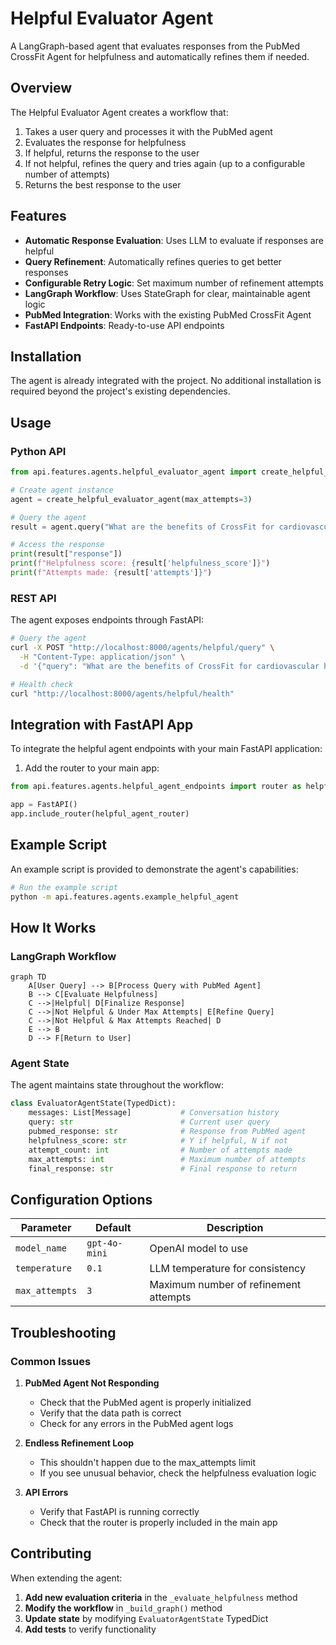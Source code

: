 # Helpful Evaluator Agent

A LangGraph-based agent that evaluates responses from the PubMed CrossFit Agent for helpfulness and automatically refines them if needed.

## Overview

The Helpful Evaluator Agent creates a workflow that:

1. Takes a user query and processes it with the PubMed agent
2. Evaluates the response for helpfulness
3. If helpful, returns the response to the user
4. If not helpful, refines the query and tries again (up to a configurable number of attempts)
5. Returns the best response to the user

## Features

- **Automatic Response Evaluation**: Uses LLM to evaluate if responses are helpful
- **Query Refinement**: Automatically refines queries to get better responses
- **Configurable Retry Logic**: Set maximum number of refinement attempts
- **LangGraph Workflow**: Uses StateGraph for clear, maintainable agent logic
- **PubMed Integration**: Works with the existing PubMed CrossFit Agent
- **FastAPI Endpoints**: Ready-to-use API endpoints

## Installation

The agent is already integrated with the project. No additional installation is required beyond the project's existing dependencies.

## Usage

### Python API

```python
from api.features.agents.helpful_evaluator_agent import create_helpful_evaluator_agent

# Create agent instance
agent = create_helpful_evaluator_agent(max_attempts=3)

# Query the agent
result = agent.query("What are the benefits of CrossFit for cardiovascular health?")

# Access the response
print(result["response"])
print(f"Helpfulness score: {result['helpfulness_score']}")
print(f"Attempts made: {result['attempts']}")
```

### REST API

The agent exposes endpoints through FastAPI:

```bash
# Query the agent
curl -X POST "http://localhost:8000/agents/helpful/query" \
  -H "Content-Type: application/json" \
  -d '{"query": "What are the benefits of CrossFit for cardiovascular health?", "max_attempts": 3}'

# Health check
curl "http://localhost:8000/agents/helpful/health"
```

## Integration with FastAPI App

To integrate the helpful agent endpoints with your main FastAPI application:

1. Add the router to your main app:

```python
from api.features.agents.helpful_agent_endpoints import router as helpful_agent_router

app = FastAPI()
app.include_router(helpful_agent_router)
```

## Example Script

An example script is provided to demonstrate the agent's capabilities:

```bash
# Run the example script
python -m api.features.agents.example_helpful_agent
```

## How It Works

### LangGraph Workflow

```mermaid
graph TD
    A[User Query] --> B[Process Query with PubMed Agent]
    B --> C[Evaluate Helpfulness]
    C -->|Helpful| D[Finalize Response]
    C -->|Not Helpful & Under Max Attempts| E[Refine Query]
    C -->|Not Helpful & Max Attempts Reached| D
    E --> B
    D --> F[Return to User]
```

### Agent State

The agent maintains state throughout the workflow:

```python
class EvaluatorAgentState(TypedDict):
    messages: List[Message]           # Conversation history
    query: str                        # Current user query
    pubmed_response: str              # Response from PubMed agent
    helpfulness_score: str            # Y if helpful, N if not
    attempt_count: int                # Number of attempts made
    max_attempts: int                 # Maximum number of attempts
    final_response: str               # Final response to return
```

## Configuration Options

| Parameter | Default | Description |
|-----------|---------|-------------|
| `model_name` | `gpt-4o-mini` | OpenAI model to use |
| `temperature` | `0.1` | LLM temperature for consistency |
| `max_attempts` | `3` | Maximum number of refinement attempts |

## Troubleshooting

### Common Issues

1. **PubMed Agent Not Responding**
   - Check that the PubMed agent is properly initialized
   - Verify that the data path is correct
   - Check for any errors in the PubMed agent logs

2. **Endless Refinement Loop**
   - This shouldn't happen due to the max_attempts limit
   - If you see unusual behavior, check the helpfulness evaluation logic

3. **API Errors**
   - Verify that FastAPI is running correctly
   - Check that the router is properly included in the main app

## Contributing

When extending the agent:

1. **Add new evaluation criteria** in the `_evaluate_helpfulness` method
2. **Modify the workflow** in `_build_graph()` method
3. **Update state** by modifying `EvaluatorAgentState` TypedDict
4. **Add tests** to verify functionality
